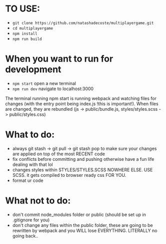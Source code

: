 # TO USE:

* `git clone https://github.com/natashadecoste/multiplayergame.git`
* `cd multiplayergame`
* `npm install`
* `npm run build`


# When you want to run for development

*  `npm start`
open a new terminal
*  `npm run dev`
navigate to localhost:3000


The terminal running npm start is running webpack and watching files for changes (with the entry point being index.js !this is important!). When files are changed, they are rebundled (js -> public/bundle.js, styles/styles.scss -> public/styles.css)



# What to do:
- always git stash -> git pull -> git stash pop to make sure your changes are applied on top of the most RECENT code
- fix conflicts before committing and pushing otherwise have a fun life dealing with that lol
- changes styles within STYLES/STYLES.SCSS NOWHERE ELSE. USE SCSS. it gets compiled to browser ready css FOR YOU. 
- format ur code


# What not to do:
- don't commit node_modules folder or public (should be set up in .gitignore for you)
- don't change any files within the public folder, these are going to be rewritten by webpack and you WILL lose EVERYTHING. LITERALLY no going back.. 
